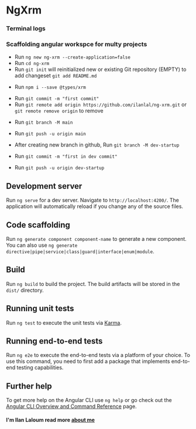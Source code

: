 # NgXrm

### Terminal logs

### Scaffolding angular workspce for multy projects
* Run `ng new ng-xrm --create-application=false`
* Run `cd ng-xrm`
* Run `git init` will reinitialized new or existing Git repository (EMPTY) to add changeset `git add README.md`
+ Run `npm i --save @types/xrm`

* Run `git commit -m "first commit"`
* Run `git remote add origin https://github.com/ilanlal/ng-xrm.git` or `git remote remove origin` to remove
+ Run `git branch -M main`
+ Run `git push -u origin main`

+ After creating new branch in github, Run `git branch -M dev-startup`
* Run `git commit -m "first in dev commit"`
+ Run `git push -u origin dev-startup`

## Development server

Run `ng serve` for a dev server. Navigate to `http://localhost:4200/`. The application will automatically reload if you change any of the source files.

## Code scaffolding

Run `ng generate component component-name` to generate a new component. You can also use `ng generate directive|pipe|service|class|guard|interface|enum|module`.

## Build

Run `ng build` to build the project. The build artifacts will be stored in the `dist/` directory.

## Running unit tests

Run `ng test` to execute the unit tests via [Karma](https://karma-runner.github.io).

## Running end-to-end tests

Run `ng e2e` to execute the end-to-end tests via a platform of your choice. To use this command, you need to first add a package that implements end-to-end testing capabilities.

## Further help

To get more help on the Angular CLI use `ng help` or go check out the [Angular CLI Overview and Command Reference](https://angular.io/cli) page.


#### I'm Ilan Laloum read more [about me](https://easyadm.com/about-me) 